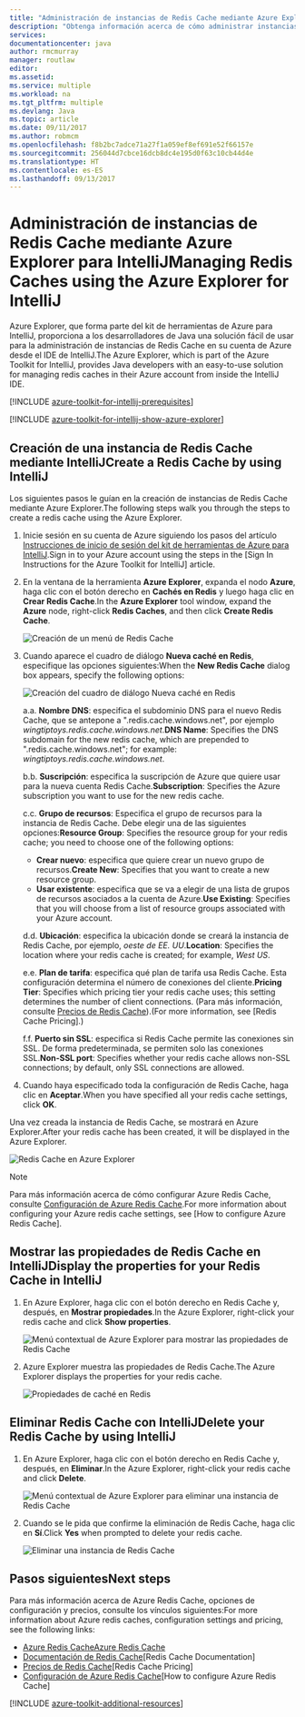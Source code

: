 ```yaml
---
title: "Administración de instancias de Redis Cache mediante Azure Explorer para IntelliJ"
description: "Obtenga información acerca de cómo administrar instancias de Azure Redis Cache mediante Azure Explorer para IntelliJ."
services: 
documentationcenter: java
author: rmcmurray
manager: routlaw
editor: 
ms.assetid: 
ms.service: multiple
ms.workload: na
ms.tgt_pltfrm: multiple
ms.devlang: Java
ms.topic: article
ms.date: 09/11/2017
ms.author: robmcm
ms.openlocfilehash: f8b2bc7adce71a27f1a059ef8ef691e52f66157e
ms.sourcegitcommit: 256044d7cbce16dcb8dc4e195d0f63c10cb44d4e
ms.translationtype: HT
ms.contentlocale: es-ES
ms.lasthandoff: 09/13/2017
---
```

# <a name="managing-redis-caches-using-the-azure-explorer-for-intellij"></a><span data-ttu-id="5f0dd-103">Administración de instancias de Redis Cache mediante Azure Explorer para IntelliJ</span><span class="sxs-lookup"><span data-stu-id="5f0dd-103">Managing Redis Caches using the Azure Explorer for IntelliJ</span></span>

<span data-ttu-id="5f0dd-104">Azure Explorer, que forma parte del kit de herramientas de Azure para IntelliJ, proporciona a los desarrolladores de Java una solución fácil de usar para la administración de instancias de Redis Cache en su cuenta de Azure desde el IDE de IntelliJ.</span><span class="sxs-lookup"><span data-stu-id="5f0dd-104">The Azure Explorer, which is part of the Azure Toolkit for IntelliJ, provides Java developers with an easy-to-use solution for managing redis caches in their Azure account from inside the IntelliJ IDE.</span></span>

[!INCLUDE [azure-toolkit-for-intellij-prerequisites](../includes/azure-toolkit-for-intellij-prerequisites.md)]

[!INCLUDE [azure-toolkit-for-intellij-show-azure-explorer](../includes/azure-toolkit-for-intellij-show-azure-explorer.md)]

## <a name="create-a-redis-cache-by-using-intellij"></a><span data-ttu-id="5f0dd-105">Creación de una instancia de Redis Cache mediante IntelliJ</span><span class="sxs-lookup"><span data-stu-id="5f0dd-105">Create a Redis Cache by using IntelliJ</span></span>

<span data-ttu-id="5f0dd-106">Los siguientes pasos le guían en la creación de instancias de Redis Cache mediante Azure Explorer.</span><span class="sxs-lookup"><span data-stu-id="5f0dd-106">The following steps walk you through the steps to create a redis cache using the Azure Explorer.</span></span>

1. <span data-ttu-id="5f0dd-107">Inicie sesión en su cuenta de Azure siguiendo los pasos del artículo [Instrucciones de inicio de sesión del kit de herramientas de Azure para IntelliJ].</span><span class="sxs-lookup"><span data-stu-id="5f0dd-107">Sign in to your Azure account using the steps in the [Sign In Instructions for the Azure Toolkit for IntelliJ] article.</span></span>

1. <span data-ttu-id="5f0dd-108">En la ventana de la herramienta **Azure Explorer**, expanda el nodo **Azure**, haga clic con el botón derecho en **Cachés en Redis** y luego haga clic en **Crear Redis Cache**.</span><span class="sxs-lookup"><span data-stu-id="5f0dd-108">In the **Azure Explorer** tool window, expand the **Azure** node, right-click **Redis Caches**, and then click **Create Redis Cache**.</span></span>

   ![Creación de un menú de Redis Cache][CR01]

1. <span data-ttu-id="5f0dd-110">Cuando aparece el cuadro de diálogo **Nueva caché en Redis**, especifique las opciones siguientes:</span><span class="sxs-lookup"><span data-stu-id="5f0dd-110">When the **New Redis Cache** dialog box appears, specify the following options:</span></span>

   ![Creación del cuadro de diálogo Nueva caché en Redis][CR02]

   <span data-ttu-id="5f0dd-112">a.</span><span class="sxs-lookup"><span data-stu-id="5f0dd-112">a.</span></span> <span data-ttu-id="5f0dd-113">**Nombre DNS**: especifica el subdominio DNS para el nuevo Redis Cache, que se antepone a ".redis.cache.windows.net", por ejemplo *wingtiptoys.redis.cache.windows.net*.</span><span class="sxs-lookup"><span data-stu-id="5f0dd-113">**DNS Name**: Specifies the DNS subdomain for the new redis cache, which are prepended to ".redis.cache.windows.net"; for example: *wingtiptoys.redis.cache.windows.net*.</span></span>

   <span data-ttu-id="5f0dd-114">b.</span><span class="sxs-lookup"><span data-stu-id="5f0dd-114">b.</span></span> <span data-ttu-id="5f0dd-115">**Suscripción**: especifica la suscripción de Azure que quiere usar para la nueva cuenta Redis Cache.</span><span class="sxs-lookup"><span data-stu-id="5f0dd-115">**Subscription**: Specifies the Azure subscription you want to use for the new redis cache.</span></span>

   <span data-ttu-id="5f0dd-116">c.</span><span class="sxs-lookup"><span data-stu-id="5f0dd-116">c.</span></span> <span data-ttu-id="5f0dd-117">**Grupo de recursos**: Especifica el grupo de recursos para la instancia de Redis Cache. Debe elegir una de las siguientes opciones:</span><span class="sxs-lookup"><span data-stu-id="5f0dd-117">**Resource Group**: Specifies the resource group for your redis cache; you need to choose one of the following options:</span></span> 
      * <span data-ttu-id="5f0dd-118">**Crear nuevo**: especifica que quiere crear un nuevo grupo de recursos.</span><span class="sxs-lookup"><span data-stu-id="5f0dd-118">**Create New**: Specifies that you want to create a new resource group.</span></span> 
      * <span data-ttu-id="5f0dd-119">**Usar existente**: especifica que se va a elegir de una lista de grupos de recursos asociados a la cuenta de Azure.</span><span class="sxs-lookup"><span data-stu-id="5f0dd-119">**Use Existing**: Specifies that you will choose from a list of resource groups associated with your Azure account.</span></span> 

   <span data-ttu-id="5f0dd-120">d.</span><span class="sxs-lookup"><span data-stu-id="5f0dd-120">d.</span></span> <span data-ttu-id="5f0dd-121">**Ubicación**: especifica la ubicación donde se creará la instancia de Redis Cache, por ejemplo, *oeste de EE. UU*.</span><span class="sxs-lookup"><span data-stu-id="5f0dd-121">**Location**: Specifies the location where your redis cache is created; for example, *West US*.</span></span>

   <span data-ttu-id="5f0dd-122">e.</span><span class="sxs-lookup"><span data-stu-id="5f0dd-122">e.</span></span> <span data-ttu-id="5f0dd-123">**Plan de tarifa**: especifica qué plan de tarifa usa Redis Cache. Esta configuración determina el número de conexiones del cliente.</span><span class="sxs-lookup"><span data-stu-id="5f0dd-123">**Pricing Tier**: Specifies which pricing tier your redis cache uses; this setting determines the number of client connections.</span></span> <span data-ttu-id="5f0dd-124">(Para más información, consulte [Precios de Redis Cache]).</span><span class="sxs-lookup"><span data-stu-id="5f0dd-124">(For more information, see [Redis Cache Pricing].)</span></span>

   <span data-ttu-id="5f0dd-125">f.</span><span class="sxs-lookup"><span data-stu-id="5f0dd-125">f.</span></span> <span data-ttu-id="5f0dd-126">**Puerto sin SSL**: especifica si Redis Cache permite las conexiones sin SSL. De forma predeterminada, se permiten solo las conexiones SSL.</span><span class="sxs-lookup"><span data-stu-id="5f0dd-126">**Non-SSL port**: Specifies whether your redis cache allows non-SSL connections; by default, only SSL connections are allowed.</span></span>

1. <span data-ttu-id="5f0dd-127">Cuando haya especificado toda la configuración de Redis Cache, haga clic en **Aceptar**.</span><span class="sxs-lookup"><span data-stu-id="5f0dd-127">When you have specified all your redis cache settings, click **OK**.</span></span>

<span data-ttu-id="5f0dd-128">Una vez creada la instancia de Redis Cache, se mostrará en Azure Explorer.</span><span class="sxs-lookup"><span data-stu-id="5f0dd-128">After your redis cache has been created, it will be displayed in the Azure Explorer.</span></span>

   ![Redis Cache en Azure Explorer][CR03]

> [!NOTE]
>
> <span data-ttu-id="5f0dd-130">Para más información acerca de cómo configurar Azure Redis Cache, consulte [Configuración de Azure Redis Cache].</span><span class="sxs-lookup"><span data-stu-id="5f0dd-130">For more information about configuring your Azure redis cache settings, see [How to configure Azure Redis Cache].</span></span>
>

## <a name="display-the-properties-for-your-redis-cache-in-intellij"></a><span data-ttu-id="5f0dd-131">Mostrar las propiedades de Redis Cache en IntelliJ</span><span class="sxs-lookup"><span data-stu-id="5f0dd-131">Display the properties for your Redis Cache in IntelliJ</span></span>

1. <span data-ttu-id="5f0dd-132">En Azure Explorer, haga clic con el botón derecho en Redis Cache y, después, en **Mostrar propiedades**.</span><span class="sxs-lookup"><span data-stu-id="5f0dd-132">In the Azure Explorer, right-click your redis cache and click **Show properties**.</span></span>

   ![Menú contextual de Azure Explorer para mostrar las propiedades de Redis Cache][SP01]

1. <span data-ttu-id="5f0dd-134">Azure Explorer muestra las propiedades de Redis Cache.</span><span class="sxs-lookup"><span data-stu-id="5f0dd-134">The Azure Explorer displays the properties for your redis cache.</span></span>

   ![Propiedades de caché en Redis][SP02]

## <a name="delete-your-redis-cache-by-using-intellij"></a><span data-ttu-id="5f0dd-136">Eliminar Redis Cache con IntelliJ</span><span class="sxs-lookup"><span data-stu-id="5f0dd-136">Delete your Redis Cache by using IntelliJ</span></span>

1. <span data-ttu-id="5f0dd-137">En Azure Explorer, haga clic con el botón derecho en Redis Cache y, después, en **Eliminar**.</span><span class="sxs-lookup"><span data-stu-id="5f0dd-137">In the Azure Explorer, right-click your redis cache and click **Delete**.</span></span>

   ![Menú contextual de Azure Explorer para eliminar una instancia de Redis Cache][DE01]

1. <span data-ttu-id="5f0dd-139">Cuando se le pida que confirme la eliminación de Redis Cache, haga clic en **Sí**.</span><span class="sxs-lookup"><span data-stu-id="5f0dd-139">Click **Yes** when prompted to delete your redis cache.</span></span>

   ![Eliminar una instancia de Redis Cache][DE02]

## <a name="next-steps"></a><span data-ttu-id="5f0dd-141">Pasos siguientes</span><span class="sxs-lookup"><span data-stu-id="5f0dd-141">Next steps</span></span>

<span data-ttu-id="5f0dd-142">Para más información acerca de Azure Redis Cache, opciones de configuración y precios, consulte los vínculos siguientes:</span><span class="sxs-lookup"><span data-stu-id="5f0dd-142">For more information about Azure redis caches, configuration settings and pricing, see the following links:</span></span>

* <span data-ttu-id="5f0dd-143">[Azure Redis Cache]</span><span class="sxs-lookup"><span data-stu-id="5f0dd-143">[Azure Redis Cache]</span></span>
* <span data-ttu-id="5f0dd-144">[Documentación de Redis Cache]</span><span class="sxs-lookup"><span data-stu-id="5f0dd-144">[Redis Cache Documentation]</span></span>
* <span data-ttu-id="5f0dd-145">[Precios de Redis Cache]</span><span class="sxs-lookup"><span data-stu-id="5f0dd-145">[Redis Cache Pricing]</span></span>
* <span data-ttu-id="5f0dd-146">[Configuración de Azure Redis Cache]</span><span class="sxs-lookup"><span data-stu-id="5f0dd-146">[How to configure Azure Redis Cache]</span></span>

[!INCLUDE [azure-toolkit-additional-resources](../includes/azure-toolkit-additional-resources.md)]

<!-- URL List -->

[Precios de Redis Cache]: https://azure.microsoft.com/pricing/details/cache/
[Azure Redis Cache]: https://azure.microsoft.com/services/cache/
[Documentación de Redis Cache]: /azure/redis-cache
[Configuración de Azure Redis Cache]: /azure/redis-cache/cache-configure
[Instrucciones de inicio de sesión del kit de herramientas de Azure para IntelliJ]: ./azure-toolkit-for-intellij-sign-in-instructions.md

<!-- IMG List -->

[CR01]: media/azure-toolkit-for-intellij-managing-redis-caches-using-azure-explorer/CR01.png
[CR02]: media/azure-toolkit-for-intellij-managing-redis-caches-using-azure-explorer/CR02.png
[CR03]: media/azure-toolkit-for-intellij-managing-redis-caches-using-azure-explorer/CR03.png

[SP01]: media/azure-toolkit-for-intellij-managing-redis-caches-using-azure-explorer/SP01.png
[SP02]: media/azure-toolkit-for-intellij-managing-redis-caches-using-azure-explorer/SP02.png

[DE01]: media/azure-toolkit-for-intellij-managing-redis-caches-using-azure-explorer/DE01.png
[DE02]: media/azure-toolkit-for-intellij-managing-redis-caches-using-azure-explorer/DE02.png
